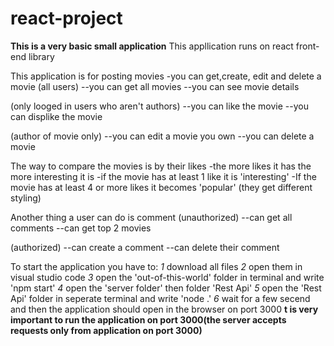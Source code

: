 # react-project

**This is a very basic small application**
This appllication runs on react front-end library

This application is for posting movies
-you can get,create, edit and delete a movie
(all users)
--you can get all movies
--you can see movie details

(only looged in users who aren't authors)
--you can like the movie
--you can displike the movie

(author of movie only)
--you can edit a movie you own
--you can delete a movie

The way to compare the movies is by their likes
-the more likes it has the more interesting it is
-if the movie has at least 1 like it is 'interesting'
-If the movie has at least 4 or more likes it becomes 'popular'
(they get different styling)

Another thing a user can do is comment
(unauthorized)
--can get all comments 
--can get top 2 movies

(authorized)
--can create a comment
--can delete their comment

To start the application you have to:
*1* download all files
*2* open them in visual studio code
*3* open the 'out-of-this-world' folder in terminal and write 'npm start'
*4* open the 'server folder' then folder 'Rest Api'
*5* open the 'Rest Api' folder in seperate terminal and write 'node .'
*6* wait for a few secend and then the application should open in the browser on port 3000
**t is very important to run the application on port 3000(the server accepts requests only from application on port 3000)**


